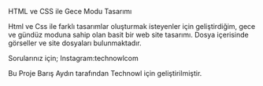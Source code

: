 HTML ve CSS ile Gece Modu Tasarımı

Html ve Css ile farklı tasarımlar oluşturmak isteyenler için geliştirdiğim, gece ve gündüz
moduna sahip olan basit bir web site tasarımı. Dosya içerisinde görseller ve site dosyaları
bulunmaktadır.

Sorularınız için;
Instagram:technowlcom

Bu Proje Barış Aydın tarafından Technowl için geliştirilmiştir.